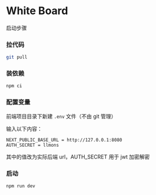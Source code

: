 # White Board

启动步骤

### 拉代码

```bash
git pull
```

### 装依赖

```bash
npm ci
```

### 配置变量

前端项目目录下新建 `.env` 文件（不由 git 管理）

输入以下内容：

```
NEXT_PUBLIC_BASE_URL = http://127.0.0.1:8080
AUTH_SECRET = llmons
```

其中的值改为实际后端 url，AUTH_SECRET 用于 jwt 加密解密

### 启动

```bash
npm run dev
```